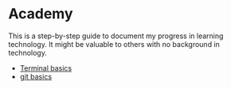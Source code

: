 # Academy

This is a step-by-step guide to document my progress in learning technology. It might be valuable to others with no background in technology.

- [Terminal basics](terminal.md)
- [git basics](git.md)
